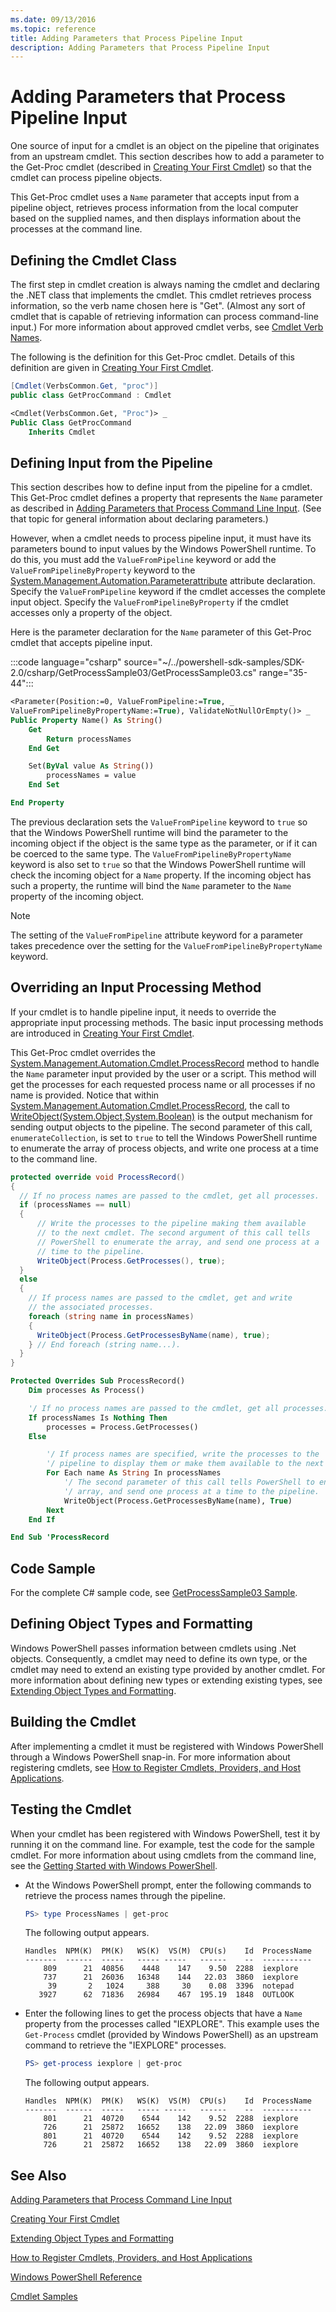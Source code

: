 ```yaml
---
ms.date: 09/13/2016
ms.topic: reference
title: Adding Parameters that Process Pipeline Input
description: Adding Parameters that Process Pipeline Input
---
```

# Adding Parameters that Process Pipeline Input

One source of input for a cmdlet is an object on the pipeline that originates from an upstream
cmdlet. This section describes how to add a parameter to the Get-Proc cmdlet (described in
[Creating Your First Cmdlet](./creating-a-cmdlet-without-parameters.md)) so that the cmdlet can
process pipeline objects.

This Get-Proc cmdlet uses a `Name` parameter that accepts input from a pipeline object, retrieves
process information from the local computer based on the supplied names, and then displays
information about the processes at the command line.

## Defining the Cmdlet Class

The first step in cmdlet creation is always naming the cmdlet and declaring the .NET class that
implements the cmdlet. This cmdlet retrieves process information, so the verb name chosen here is
"Get". (Almost any sort of cmdlet that is capable of retrieving information can process command-line
input.) For more information about approved cmdlet verbs, see
[Cmdlet Verb Names](./approved-verbs-for-windows-powershell-commands.md).

The following is the definition for this Get-Proc cmdlet. Details of this definition are given in
[Creating Your First Cmdlet](./creating-a-cmdlet-without-parameters.md).

```csharp
[Cmdlet(VerbsCommon.Get, "proc")]
public class GetProcCommand : Cmdlet
```

```vb
<Cmdlet(VerbsCommon.Get, "Proc")> _
Public Class GetProcCommand
    Inherits Cmdlet
```

## Defining Input from the Pipeline

This section describes how to define input from the pipeline for a cmdlet. This Get-Proc cmdlet
defines a property that represents the `Name` parameter as described in
[Adding Parameters that Process Command Line Input](./adding-parameters-that-process-command-line-input.md).
(See that topic for general information about declaring parameters.)

However, when a cmdlet needs to process pipeline input, it must have its parameters bound to input
values by the Windows PowerShell runtime. To do this, you must add the `ValueFromPipeline` keyword
or add the `ValueFromPipelineByProperty` keyword to the
[System.Management.Automation.Parameterattribute](/dotnet/api/System.Management.Automation.ParameterAttribute)
attribute declaration. Specify the `ValueFromPipeline` keyword if the cmdlet accesses the complete
input object. Specify the `ValueFromPipelineByProperty` if the cmdlet accesses only a property of
the object.

Here is the parameter declaration for the `Name` parameter of this Get-Proc cmdlet that accepts pipeline input.

:::code language="csharp" source="~/../powershell-sdk-samples/SDK-2.0/csharp/GetProcessSample03/GetProcessSample03.cs" range="35-44":::

```vb
<Parameter(Position:=0, ValueFromPipeline:=True, _
ValueFromPipelineByPropertyName:=True), ValidateNotNullOrEmpty()> _
Public Property Name() As String()
    Get
        Return processNames
    End Get

    Set(ByVal value As String())
        processNames = value
    End Set

End Property
```

<!-- TODO!!!: review snippet reference  [!CODE [Msh_samplesgetproc03#GetProc03VBNameParameter](Msh_samplesgetproc03#GetProc03VBNameParameter)]  -->

The previous declaration sets the `ValueFromPipeline` keyword to `true` so that the Windows
PowerShell runtime will bind the parameter to the incoming object if the object is the same type as
the parameter, or if it can be coerced to the same type. The `ValueFromPipelineByPropertyName`
keyword is also set to `true` so that the Windows PowerShell runtime will check the incoming object
for a `Name` property. If the incoming object has such a property, the runtime will bind the `Name`
parameter to the `Name` property of the incoming object.

> [!NOTE]
> The setting of the `ValueFromPipeline` attribute keyword for a parameter takes precedence over the
> setting for the `ValueFromPipelineByPropertyName` keyword.

## Overriding an Input Processing Method

If your cmdlet is to handle pipeline input, it needs to override the appropriate input processing
methods. The basic input processing methods are introduced in
[Creating Your First Cmdlet](./creating-a-cmdlet-without-parameters.md).

This Get-Proc cmdlet overrides the
[System.Management.Automation.Cmdlet.ProcessRecord](/dotnet/api/System.Management.Automation.Cmdlet.ProcessRecord)
method to handle the `Name` parameter input provided by the user or a script. This method will get
the processes for each requested process name or all processes if no name is provided. Notice that
within [System.Management.Automation.Cmdlet.ProcessRecord](/dotnet/api/System.Management.Automation.Cmdlet.ProcessRecord),
the call to [WriteObject(System.Object,System.Boolean)](/dotnet/api/system.management.automation.cmdlet.writeobject#System_Management_Automation_Cmdlet_WriteObject_System_Object_System_Boolean_)
is the output mechanism for sending output objects to the pipeline. The second parameter of this
call, `enumerateCollection`, is set to `true` to tell the Windows PowerShell runtime to enumerate
the array of process objects, and write one process at a time to the command line.

```csharp
protected override void ProcessRecord()
{
  // If no process names are passed to the cmdlet, get all processes.
  if (processNames == null)
  {
      // Write the processes to the pipeline making them available
      // to the next cmdlet. The second argument of this call tells
      // PowerShell to enumerate the array, and send one process at a
      // time to the pipeline.
      WriteObject(Process.GetProcesses(), true);
  }
  else
  {
    // If process names are passed to the cmdlet, get and write
    // the associated processes.
    foreach (string name in processNames)
    {
      WriteObject(Process.GetProcessesByName(name), true);
    } // End foreach (string name...).
  }
}
```

```vb
Protected Overrides Sub ProcessRecord()
    Dim processes As Process()

    '/ If no process names are passed to the cmdlet, get all processes.
    If processNames Is Nothing Then
        processes = Process.GetProcesses()
    Else

        '/ If process names are specified, write the processes to the
        '/ pipeline to display them or make them available to the next cmdlet.
        For Each name As String In processNames
            '/ The second parameter of this call tells PowerShell to enumerate the
            '/ array, and send one process at a time to the pipeline.
            WriteObject(Process.GetProcessesByName(name), True)
        Next
    End If

End Sub 'ProcessRecord
```

## Code Sample

For the complete C# sample code, see [GetProcessSample03 Sample](./getprocesssample03-sample.md).

## Defining Object Types and Formatting

Windows PowerShell passes information between cmdlets using .Net objects. Consequently, a cmdlet may
need to define its own type, or the cmdlet may need to extend an existing type provided by another
cmdlet. For more information about defining new types or extending existing types, see
[Extending Object Types and Formatting](/previous-versions//ms714665(v=vs.85)).

## Building the Cmdlet

After implementing a cmdlet it must be registered with Windows PowerShell through a Windows
PowerShell snap-in. For more information about registering cmdlets, see
[How to Register Cmdlets, Providers, and Host Applications](/previous-versions//ms714644(v=vs.85)).

## Testing the Cmdlet

When your cmdlet has been registered with Windows PowerShell, test it by running it on the command
line. For example, test the code for the sample cmdlet. For more information about using cmdlets
from the command line, see the
[Getting Started with Windows PowerShell](/powershell/scripting/getting-started/getting-started-with-windows-powershell).

- At the Windows PowerShell prompt, enter the following commands to retrieve the process names
  through the pipeline.

  ```powershell
  PS> type ProcessNames | get-proc
  ```

  The following output appears.

  ```
  Handles  NPM(K)  PM(K)   WS(K)  VS(M)  CPU(s)    Id  ProcessName
  -------  ------  -----   ----- -----   ------    --  -----------
      809      21  40856    4448    147    9.50  2288  iexplore
      737      21  26036   16348    144   22.03  3860  iexplore
       39       2   1024     388     30    0.08  3396  notepad
     3927      62  71836   26984    467  195.19  1848  OUTLOOK
  ```

- Enter the following lines to get the process objects that have a `Name` property from the
  processes called "IEXPLORE". This example uses the `Get-Process` cmdlet (provided by Windows
  PowerShell) as an upstream command to retrieve the "IEXPLORE" processes.

  ```powershell
  PS> get-process iexplore | get-proc
  ```

  The following output appears.

  ```
  Handles  NPM(K)  PM(K)   WS(K)  VS(M)  CPU(s)    Id  ProcessName
  -------  ------  -----   ----- -----   ------    --  -----------
      801      21  40720    6544    142    9.52  2288  iexplore
      726      21  25872   16652    138   22.09  3860  iexplore
      801      21  40720    6544    142    9.52  2288  iexplore
      726      21  25872   16652    138   22.09  3860  iexplore
  ```

## See Also

[Adding Parameters that Process Command Line Input](./adding-parameters-that-process-command-line-input.md)

[Creating Your First Cmdlet](./creating-a-cmdlet-without-parameters.md)

[Extending Object Types and Formatting](/previous-versions//ms714665(v=vs.85))

[How to Register Cmdlets, Providers, and Host Applications](/previous-versions//ms714644(v=vs.85))

[Windows PowerShell Reference](../windows-powershell-reference.md)

[Cmdlet Samples](./cmdlet-samples.md)
